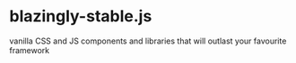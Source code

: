 # blazingly-stable.js
vanilla CSS and JS components and libraries that will outlast your favourite framework
